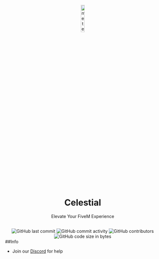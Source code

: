 <p align="center">
<img src="https://meteorclient.com/icon.png" alt="meteor-client-logo" width="15%"/>
</p>

<h1 align="center">Celestial</h1>
<p align="center">Elevate Your FiveM Experience</p>

<div align="center">
    <br>
    <img src="https://img.shields.io/github/last-commit/Opalee69/Celestial" alt="GitHub last commit"/>
    <img src="https://img.shields.io/github/commit-activity/w/Opalee69/Celestial" alt="GitHub commit activity"/>
    <img src="https://img.shields.io/github/contributors/Opalee69/Celestial" alt="GitHub contributors"/>
    <br>
    <img src="https://img.shields.io/github/languages/code-size/Opalee69/Celestial" alt="GitHub code size in bytes"/>
</div

##Info

- Join our [Discord](https://discord.gg/dN96PJY93G) for help


       

